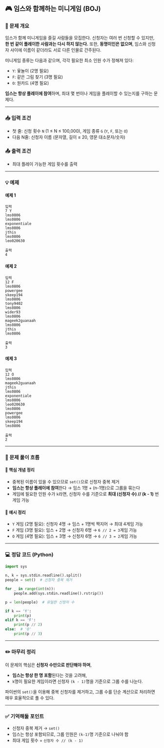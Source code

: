 ## 🎮 임스와 함께하는 미니게임 (BOJ)

### 📌 문제 개요

임스가 함께 미니게임을 즐길 사람들을 모집한다. 
신청자는 여러 번 신청할 수 있지만, **한 번 같이 플레이한 사람과는 다시 하지 않는다.** 
또한, **동명이인은 없으며**, 임스와 신청자 사이에 이름이 같더라도 서로 다른 인물로 간주된다.

미니게임 종류는 다음과 같으며, 각각 필요한 최소 인원 수가 정해져 있다:
- `Y`: 윷놀이 (2명 필요)
- `F`: 같은 그림 찾기 (3명 필요)
- `O`: 원카드 (4명 필요)

**임스는 항상 플레이에 참여**하며, 최대 몇 번이나 게임을 플레이할 수 있는지를 구하는 문제다.

---

### 📥 입력 조건
- 첫 줄: 신청 횟수 `N` (1 ≤ N ≤ 100,000), 게임 종류 `G` (`Y`, `F`, 또는 `O`)
- 다음 N줄: 신청자 이름 (문자열, 길이 ≤ 20, 영문 대소문자/숫자)

### 📤 출력 조건
- 최대 플레이 가능한 게임 횟수를 출력

---

### 💡 예제

#### 예제 1
```
입력
7 Y
lms0806
lms0806
exponentiale
lms0806
jthis
lms0806
leo020630

출력
4
```

#### 예제 2
```
입력
12 F
lms0806
powergee
skeep194
lms0806
tony9402
lms0806
wider93
lms0806
mageek2guanaah
lms0806
jthis
lms0806

출력
3
```

#### 예제 3
```
입력
12 O
lms0806
mageek2guanaah
jthis
lms0806
exponentiale
lms0806
leo020630
lms0806
powergee
lms0806
skeep194
lms0806

출력
2
```

---

### 🧠 문제 풀이 흐름

#### 🔹 핵심 개념 정리
- 중복된 이름이 있을 수 있으므로 `set()`으로 신청자 중복 제거
- **임스는 항상 플레이에 참여**한다 → 임스 1명 + (n-1명)으로 그룹을 묶는다
- 게임에 필요한 인원 수가 `k`라면, 신청자 수를 기준으로 **최대 (신청자 수) // (k - 1)** 번 게임 가능

#### 🔹 예시 정리
- `Y` 게임 (2명 필요): 신청자 4명 → 임스 + 1명씩 짝지어 → 최대 4게임 가능
- `F` 게임 (3명 필요): 임스 + 2명 → 신청자 6명 → `6 // 2 = 3`게임 가능
- `O` 게임 (4명 필요): 임스 + 3명 → 신청자 6명 → `6 // 3 = 2`게임 가능

---

### 💻 정답 코드 (Python)

```python
import sys

n, k = sys.stdin.readline().split()
people = set()  # 신청자 중복 제거

for _ in range(int(n)):
    people.add(sys.stdin.readline().rstrip())

p = len(people)  # 유일한 신청자 수

if k == 'Y':
    print(p)
elif k == 'F':
    print(p // 2)
else:  # 'O'
    print(p // 3)
```

---

### ✏️ 마무리 정리

이 문제의 핵심은 **신청자 수만으로 판단해야 하며**,
- **임스는 항상 한 명 포함**된다는 것을 고려해,
- `k`명이 필요한 게임이라면 신청자 `(k - 1)`명을 기준으로 그룹 수를 나눈다.

파이썬의 `set()`을 이용해 중복 신청자를 제거하고, 그룹 수를 단순 계산으로 처리하면 매우 효율적으로 풀 수 있다.

---

### ✅ 기억해둘 포인트
- 신청자 중복 제거 → `set()`
- 임스는 항상 포함되므로, 그룹 인원은 `(k-1)`명 기준으로 나눠야 함
- 최대 게임 횟수 = `신청자 수 // (k - 1)`
